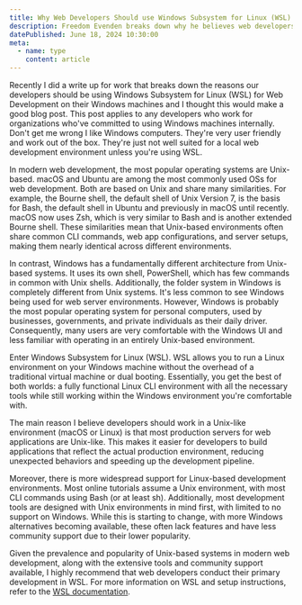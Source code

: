 ```yaml
---
title: Why Web Developers Should use Windows Subsystem for Linux (WSL)
description: Freedom Evenden breaks down why he believes web developers should use Windows Subsystem for Linux if they're on a Windows Machine.
datePublished: June 18, 2024 10:30:00
meta:
  - name: type
    content: article
---
```


Recently I did a write up for work that breaks down the reasons our developers should be using Windows Subsystem for Linux (WSL) for Web Development on their Windows machines and I thought this would make a good blog post. This post applies to any developers who work for organizations who've committed to using Windows machines internally. Don't get me wrong I like Windows computers. They're very user friendly and work out of the box. They're just not well suited for a local web development environment unless you're using WSL.

In modern web development, the most popular operating systems are Unix-based. macOS and Ubuntu are among the most commonly used OSs for web development. Both are based on Unix and share many similarities. For example, the Bourne shell, the default shell of Unix Version 7, is the basis for Bash, the default shell in Ubuntu and previously in macOS until recently. macOS now uses Zsh, which is very similar to Bash and is another extended Bourne shell. These similarities mean that Unix-based environments often share common CLI commands, web app configurations, and server setups, making them nearly identical across different environments.

In contrast, Windows has a fundamentally different architecture from Unix-based systems. It uses its own shell, PowerShell, which has few commands in common with Unix shells. Additionally, the folder system in Windows is completely different from Unix systems. It's less common to see Windows being used for web server environments. However, Windows is probably the most popular operating system for personal computers, used by businesses, governments, and private individuals as their daily driver. Consequently, many users are very comfortable with the Windows UI and less familiar with operating in an entirely Unix-based environment.

Enter Windows Subsystem for Linux (WSL). WSL allows you to run a Linux environment on your Windows machine without the overhead of a traditional virtual machine or dual booting. Essentially, you get the best of both worlds: a fully functional Linux CLI environment with all the necessary tools while still working within the Windows environment you're comfortable with.

The main reason I believe developers should work in a Unix-like environment (macOS or Linux) is that most production servers for web applications are Unix-like. This makes it easier for developers to build applications that reflect the actual production environment, reducing unexpected behaviors and speeding up the development pipeline.

Moreover, there is more widespread support for Linux-based development environments. Most online tutorials assume a Unix environment, with most CLI commands using Bash (or at least sh). Additionally, most development tools are designed with Unix environments in mind first, with limited to no support on Windows. While this is starting to change, with more Windows alternatives becoming available, these often lack features and have less community support due to their lower popularity.

Given the prevalence and popularity of Unix-based systems in modern web development, along with the extensive tools and community support available, I highly recommend that web developers conduct their primary development in WSL. For more information on WSL and setup instructions, refer to the [WSL documentation](https://learn.microsoft.com/en-us/windows/wsl/).
